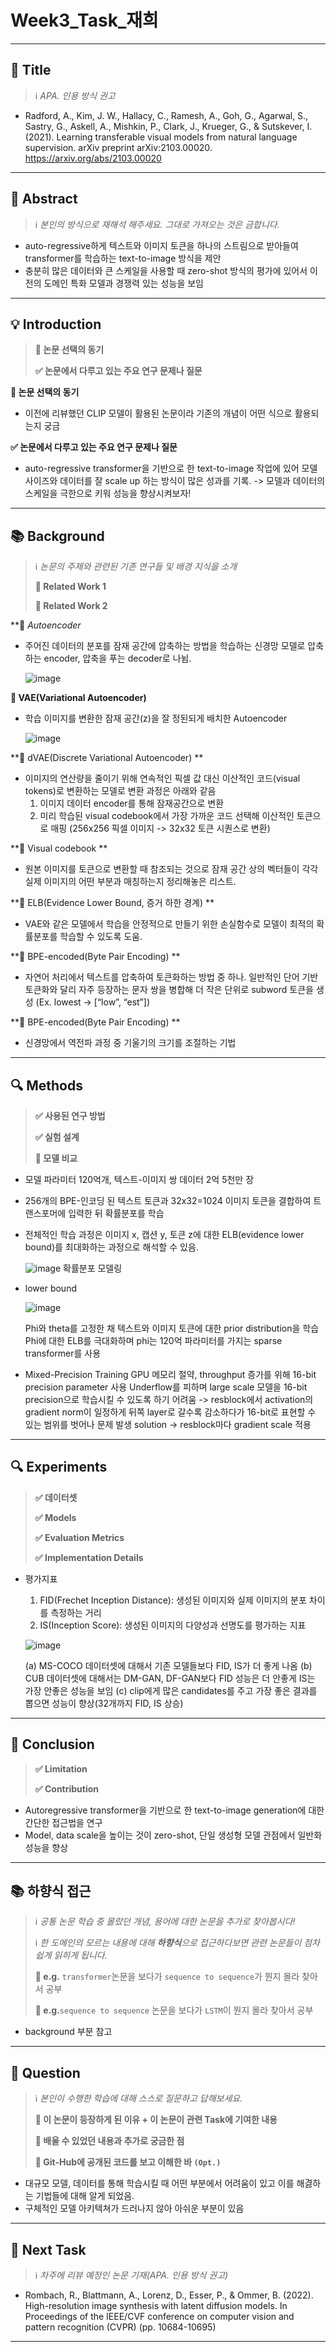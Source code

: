 # Week3_Task_재희

---

<aside>

<aside>

## **📘 Title**

> ℹ️ *APA. 인용 방식 권고*
> 
</aside>

- Radford, A., Kim, J. W., Hallacy, C., Ramesh, A., Goh, G., Agarwal, S., Sastry, G., Askell, A., Mishkin, P., Clark, J., Krueger, G., & Sutskever, I. (2021). Learning transferable visual models from natural language supervision. arXiv preprint arXiv:2103.00020. https://arxiv.org/abs/2103.00020
</aside>

---

<aside>

<aside>

## **📖 Abstract**

> ℹ️ *본인의 방식으로 재해석 해주세요. 그대로 가져오는 것은 금합니다.*
> 
</aside>

- auto-regressive하게 텍스트와 이미지 토큰을 하나의 스트림으로 받아들여 transformer를 학습하는 text-to-image 방식을 제안
- 충분히 많은 데이터와 큰 스케일을 사용할 때 zero-shot 방식의 평가에 있어서 이전의 도메인 특화 모델과 경쟁력 있는 성능을 보임
</aside>

---

<aside>

<aside>

## **💡 Introduction**

> **📍 논문 선택의 동기**
> 
> 
> **✅ 논문에서 다루고 있는 주요 연구 문제나 질문**
> 
</aside>

**📍 논문 선택의 동기**

- 이전에 리뷰했던 CLIP 모델이 활용된 논문이라 기존의 개념이 어떤 식으로 활용되는지 궁금

**✅ 논문에서 다루고 있는 주요 연구 문제나 질문**

- auto-regressive transformer을 기반으로 한 text-to-image 작업에 있어 모델 사이즈와 데이터를 잘 scale up 하는 방식이 많은 성과를 기록. 
  -> 모델과 데이터의 스케일을 극한으로 키워 성능을 향상시켜보자!
</aside>

---

<aside>

<aside>

## **📚 Background**

> ℹ️ *논문의 주제와 관련된 기존 연구들 및 배경 지식을 소개*
> 
> 
> **📍 Related Work 1**
> 
> **📍 Related Work 2**
> 
</aside>

**📍 *Autoencoder*

- 주어진 데이터의 분포를 잠재 공간에 압축하는 방법을 학습하는 신경망 모델로 압축하는 encoder, 압축을 푸는 decoder로 나뉨.
  
  ![image](https://github.com/user-attachments/assets/590d5fda-a767-4a56-a916-4a35c21e6fda)

    

**📍 VAE(Variational Autoencoder)**

- 학습 이미지를 변환한 잠재 공간(z)을 잘 정된되게 배치한 Autoencoder
    
  ![image](https://github.com/user-attachments/assets/f38abbf2-290a-4ea6-a47d-80e8ec9a0e66)

    

**📍 dVAE(Discrete Variational Autoencoder) **
- 이미지의 연산량을 줄이기 위해 연속적인 픽셀 값 대신 이산적인 코드(visual tokens)로 변환하는 모델로 변환 과정은 아래와 같음
  1) 이미지 데이터 encoder를 통해 잠재공간으로 변환 
  2)	미리 학습된 visual codebook에서 가장 가까운 코드 선택해 이산적인 토큰으로 매핑 (256x256 픽셀 이미지 -> 32x32 토큰 시퀀스로 변환)


**📍 Visual codebook **
- 원본 이미지를 토큰으로 변환할 때 참조되는 것으로 잠재 공간 상의 벡터들이 각각 실제 이미지의 어떤 부분과 매칭하는지 정리해놓은 리스트. 


**📍 ELB(Evidence Lower Bound, 증거 하한 경계) **
- VAE와 같은 모델에서 학습을 안정적으로 만들기 위한 손실함수로 모델이 최적의 확률분포를 학습할 수 있도록 도움. 


**📍 BPE-encoded(Byte Pair Encoding) **
- 자연어 처리에서 텍스트를 압축하여 토큰화하는 방법 중 하나. 일반적인 단어 기반 토큰화와 달리 자주 등장하는 문자 쌍을 병합해 더 작은 단위로 subword 토큰을 생성 (Ex. lowest -> [“low”, “est”])


**📍 BPE-encoded(Byte Pair Encoding) **
- 신경망에서 역전파 과정 중 기울기의 크기를 조절하는 기법

</aside>

---

<aside>

<aside>

## **🔍 Methods**

> **✅ 사용된 연구 방법**
> 
> 
> **✅ 실험 설계**
> 
> **📍 모델 비교** 
> 
</aside>

- 모델 파라미터 120억개, 텍스트-이미지 쌍 데이터 2억 5천만 장

- 256개의 BPE-인코딩 된 텍스트 토큰과 32x32=1024 이미지 토큰을 결합하여 트랜스포머에 입력한 뒤 확률분포를 학습

- 전체적인 학습 과정은 이미지 x, 캡션 y, 토큰 z에 대한 ELB(evidence lower bound)를 최대화하는 과정으로 해석할 수 있음.
  
  ![image](https://github.com/user-attachments/assets/956d74ba-d1c3-4aeb-8009-70fa38e72d1e)
  확률분포 모델링
  
- lower bound
  
  ![image](https://github.com/user-attachments/assets/bd5bfe12-7798-4dea-abc6-185522bdc613)
  
  Phi와 theta를 고정한 채 텍스트와 이미지 토큰에 대한 prior distribution을 학습
  Phi에 대한 ELB를 극대화하며 phi는 120억 파라미터를 가지는 sparse transformer를 사용
  
- Mixed-Precision Training
  GPU 메모리 절약, throughput 증가를 위해 16-bit precision parameter 사용
  Underflow를 피하며 large scale 모델을 16-bit precision으로 학습시킬 수 있도록 하기 어려움 -> resblock에서 activation의 gradient norm이 일정하게 뒤쪽 layer로 갈수록 감소하다가 16-bit로 표현할 수 있는 범위를 벗어나 문제 발생
  solution -> resblock마다 gradient scale 적용


</aside>

---

<aside>

<aside>

## **🔍 Experiments**

> **✅ 데이터셋**
> 
> 
> **✅ Models**
> 
> **✅ Evaluation Metrics**
> 
> **✅ Implementation Details**
> 
</aside>

- 평가지표
  1) FID(Frechet Inception Distance): 생성된 이미지와 실제 이미지의 분포 차이를 측정하는 거리
  2) IS(Inception Score): 생성된 이미지의 다양성과 선명도를 평가하는 지표
  
  ![image](https://github.com/user-attachments/assets/d90f7c77-55b4-4217-8481-de4c4a5d9e39)


  (a) MS-COCO 데이터셋에 대해서 기존 모델들보다 FID, IS가 더 좋게 나옴
  (b) CUB 데이터셋에 대해서는 DM-GAN, DF-GAN보다 FID 성능은 더 안좋게 IS는 가장 안좋은 성능을 보임
  (c) clip에게 많은 candidates를 주고 가장 좋은 결과를 뽑으면 성능이 향상(32개까지 FID, IS 상승)

</aside>

---

<aside>

<aside>

## **📖 Conclusion**

> **✅ Limitation**
> 
> 
> **✅ Contribution**
> 
</aside>

- Autoregressive transformer을 기반으로 한 text-to-image generation에 대한 간단한 접근법을 연구
- Model, data scale을 높이는 것이 zero-shot, 단일 생성형 모델 관점에서 일반화 성능을 향상

</aside>

---

<aside>

<aside>

## **📚 하향식 접근**

> ℹ️ *공통 논문 학습 중 몰랐던 개념, 용어에 대한 논문을 추가로 찾아봅시다!*
> 
> 
> ℹ️ *한 도메인의 모르는 내용에 대해 **하향식**으로 접근하다보면 관련 논문들이 점차 쉽게 읽히게 됩니다.* 
> 
> **📍 e.g.** `transformer`논문을 보다가 `sequence to sequence`가 뭔지 몰라 찾아서 공부
> 
> **📍 e.g.**`sequence to sequence` 논문을 보다가 `LSTM`이 뭔지 몰라 찾아서 공부
> 
</aside>

- background 부분 참고

</aside>

---

<aside>

<aside>

## **🤔 Question**

> ℹ️ *본인이 수행한 학습에 대해 스스로 질문하고 답해보세요.*
> 
> 
> **📍 이 논문이 등장하게 된 이유 + 이 논문이 관련 Task에 기여한 내용**
> 
> **📍 배울 수 있었던 내용과 추가로 궁금한 점**
> 
> **📍 Git-Hub에 공개된 코드를 보고 이해한 바 `(Opt.)`**
> 
</aside>

- 대규모 모델, 데이터를 통해 학습시킬 때 어떤 부분에서 어려움이 있고 이를 해겷하는 기법들에 대해 알게 되었음. 
- 구체적인 모델 아키텍쳐가 드러나지 않아 아쉬운 부분이 있음

</aside>

---

<aside>

<aside>

## **🤔 Next Task**

> ℹ️ *차주에 리뷰 예정인 논문 기재(APA. 인용 방식 권고)*
> 
</aside>

- Rombach, R., Blattmann, A., Lorenz, D., Esser, P., & Ommer, B. (2022). High-resolution image synthesis with latent diffusion models. In Proceedings of the IEEE/CVF conference on computer vision and pattern recognition (CVPR) (pp. 10684-10695)

</aside>

---
